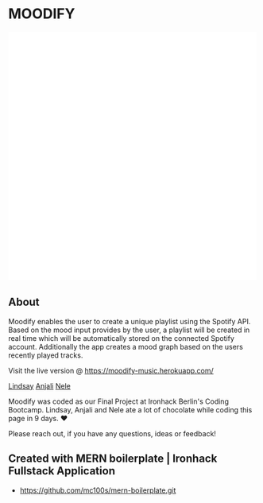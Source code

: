 # MOODIFY 

![Moodify Logo](./client/src/Moodify.png)

## About

Moodify enables the user to create a unique playlist using the Spotify API. Based on the mood input provides by the user, a playlist will be created in real time which will be automatically stored on the connected Spotify account. Additionally the app creates a mood graph based on the users recently played tracks.

Visit the live version @ https://moodify-music.herokuapp.com/

[Lindsay](https://github.com/L-Wilson "Lindsay")
[Anjali](https://github.com/anjapatel "Anjali")
[Nele](https://github.com/L-Wilson "Nele")

Moodify was coded as our Final Project at Ironhack Berlin's Coding Bootcamp. Lindsay, Anjali and Nele ate a lot of chocolate while coding this page in 9 days. &hearts;

Please reach out, if you have any questions, ideas or feedback! 

## Created with MERN boilerplate | Ironhack Fullstack Application

- https://github.com/mc100s/mern-boilerplate.git 

